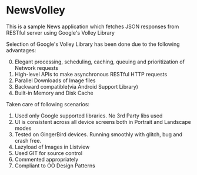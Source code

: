 NewsVolley
==========

This is a sample News application which fetches JSON responses from RESTful server using Google's Volley Library


Selection of Google's Volley Library has been done due to the following advantages:

0. Elegant processing, scheduling, caching, queuing and prioritization of Network requests
1. High-level APIs to make asynchronous RESTful HTTP requests
2. Parallel Downloads of Image files
3. Backward compatible(via Android Support Library)
4. Built-in Memory and Disk Cache

Taken care of following scenarios:

1. Used only Google supported libraries. No 3rd Party libs used
2. UI is consistent across all device screens both in Portrait and Landscape modes
3. Tested on GingerBird devices. Running smoothly with glitch, bug and crash free.
4. Lazyload of Images in Listview
5. Used GIT for source control
6. Commented appropriately
7. Compliant to OO Design Patterns

